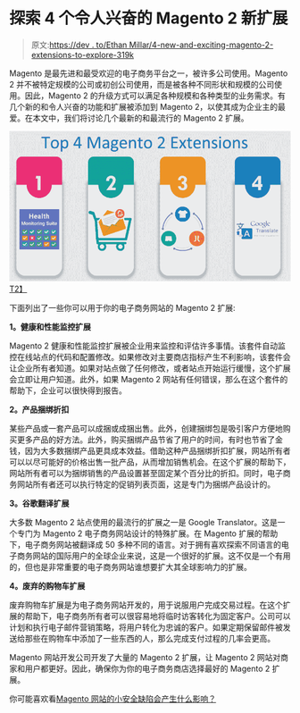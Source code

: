 # 探索 4 个令人兴奋的 Magento 2 新扩展

> 原文:[https://dev . to/Ethan Millar/4-new-and-exciting-magento-2-extensions-to-explore-319k](https://dev.to/ethanmillar/4-new-and-exciting-magento-2-extensions-to-explore-319k)

Magento 是最先进和最受欢迎的电子商务平台之一，被许多公司使用。Magento 2 并不被特定规模的公司或初创公司使用，而是被各种不同形状和规模的公司使用。因此，Magento 2 的升级方式可以满足各种规模和各种类型的业务需求。有几个新的和令人兴奋的功能和扩展被添加到 Magento 2，以使其成为企业主的最爱。在本文中，我们将讨论几个最新的和最流行的 Magento 2 扩展。

[![Top 4 Magento 2 Extensions](img/e430ef6a22b1ba4c8729b35e7d52f72b.png)T2】](https://res.cloudinary.com/practicaldev/image/fetch/s--DAJgsdep--/c_limit%2Cf_auto%2Cfl_progressive%2Cq_auto%2Cw_880/https://i.imgur.com/Z4olatt.jpg)

下面列出了一些你可以用于你的电子商务网站的 Magento 2 扩展:

**1。健康和性能监控扩展**

Magento 2 健康和性能监控扩展被企业用来监控和评估许多事情。该套件自动监控在线站点的代码和配置修改。如果修改对主要商店指标产生不利影响，该套件会让企业所有者知道。如果对站点做了任何修改，或者站点开始运行缓慢，这个扩展会立即让用户知道。此外，如果 Magento 2 网站有任何错误，那么在这个套件的帮助下，企业可以很快得到报告。

**2。产品捆绑折扣**

某些产品或一套产品可以成捆或成捆出售。此外，创建捆绑包是吸引客户方便地购买更多产品的好方法。此外，购买捆绑产品节省了用户的时间，有时也节省了金钱，因为大多数捆绑产品更具成本效益。借助这种产品捆绑折扣扩展，网站所有者可以以尽可能好的价格出售一批产品，从而增加销售机会。在这个扩展的帮助下，网站所有者可以为捆绑销售的产品设置甚至固定某个百分比的折扣。同时，电子商务网站所有者还可以执行特定的促销列表页面，这是专门为捆绑产品设计的。

**3。谷歌翻译扩展**

大多数 Magento 2 站点使用的最流行的扩展之一是 Google Translator。这是一个专门为 Magento 2 电子商务网站设计的特殊扩展。在 Magento 扩展的帮助下，电子商务网站被翻译成 50 多种不同的语言。对于拥有喜欢探索不同语言的电子商务网站的国际用户的全球企业来说，这是一个很好的扩展。这不仅是一个有用的，但也是非常重要的电子商务网站谁想要扩大其全球影响力的扩展。

**4。废弃的购物车扩展**

废弃购物车扩展是为电子商务网站开发的，用于说服用户完成交易过程。在这个扩展的帮助下，电子商务所有者可以很容易地将临时访客转化为固定客户。公司可以计划和执行电子邮件营销策略，将用户转化为忠诚的客户。如果定期保留邮件被发送给那些在购物车中添加了一些东西的人，那么完成支付过程的几率会更高。

Magento 网站开发公司开发了大量的 Magento 2 扩展，让 Magento 2 网站对商家和用户都更好。因此，确保你为你的电子商务商店选择最好的 Magento 2 扩展。

你可能喜欢看[Magento 网站的小安全缺陷会产生什么影响？](https://www.sooperarticles.com/technology-articles/software-articles/what-impact-minor-security-flaws-magento-website-1732946.html)